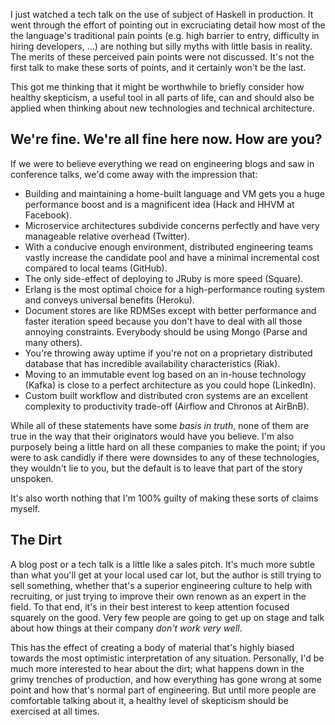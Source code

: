 I just watched a tech talk on the use of subject of Haskell in production. It
went through the effort of pointing out in excruciating detail how most of the
the language's traditional pain points (e.g. high barrier to entry, difficulty
in hiring developers, ...) are nothing but silly myths with little basis in
reality. The merits of these perceived pain points were not discussed. It's not
the first talk to make these sorts of points, and it certainly won't be the
last.

This got me thinking that it might be worthwhile to briefly consider how
healthy skepticism, a useful tool in all parts of life, can and should also be
applied when thinking about new technologies and technical architecture.

## We're fine. We're all fine here now. How are you?

If we were to believe everything we read on engineering blogs and saw in
conference talks, we'd come away with the impression that:

* Building and maintaining a home-built language and VM gets you a huge
  performance boost and is a magnificent idea (Hack and HHVM at Facebook).
* Microservice architectures subdivide concerns perfectly and have very
  manageable relative overhead (Twitter).
* With a conducive enough environment, distributed engineering teams vastly
  increase the candidate pool and have a minimal incremental cost compared to
  local teams (GitHub).
* The only side-effect of deploying to JRuby is more speed (Square).
* Erlang is the most optimal choice for a high-performance routing system and
  conveys universal benefits (Heroku).
* Document stores are like RDMSes except with better performance and faster
  iteration speed because you don't have to deal with all those annoying
  constraints. Everybody should be using Mongo (Parse and many others).
* You're throwing away uptime if you're not on a proprietary distributed
  database that has incredible availability characteristics (Riak).
* Moving to an immutable event log based on an in-house technology (Kafka) is
  close to a perfect architecture as you could hope (LinkedIn).
* Custom built workflow and distributed cron systems are an excellent
  complexity to productivity trade-off (Airflow and Chronos at AirBnB).

While all of these statements have some _basis in truth_, none of them are true
in the way that their originators would have you believe. I'm also purposely
being a little hard on all these companies to make the point; if you were to
ask candidly if there were downsides to any of these technologies, they
wouldn't lie to you, but the default is to leave that part of the story
unspoken.

It's also worth nothing that I'm 100% guilty of making these sorts of claims
myself.

## The Dirt

A blog post or a tech talk is a little like a sales pitch. It's much more
subtle than what you'll get at your local used car lot, but the author is still
trying to sell something, whether that's a superior engineering culture to help
with recruiting, or just trying to improve their own renown as an expert in the
field. To that end, it's in their best interest to keep attention focused
squarely on the good. Very few people are going to get up on stage and talk
about how things at their company _don't work very well_.

This has the effect of creating a body of material that's highly biased towards
the most optimistic interpretation of any situation. Personally, I'd be much
more interested to hear about the dirt; what happens down in the grimy trenches
of production, and how everything has gone wrong at some point and how that's
normal part of engineering. But until more people are comfortable talking about
it, a healthy level of skepticism should be exercised at all times.
